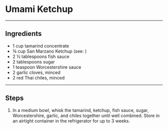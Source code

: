# Umami Ketchup

---

## Ingredients

* 1 cup tamarind concentrate
* ¾ cup San Marzano Ketchup (see: )
* 2 ½ tablespoons fish sauce
* 2 tablespoons sugar
* 1 teaspoon Worcestershire sauce
* 2 garlic cloves, minced
* 2 red Thai chiles, minced


---

## Steps

1.  In a medium bowl, whisk the tamarind, ketchup, fish sauce, sugar, Worcestershire, garlic, and chiles together until well combined. Store in an airtight container in the refrigerator for up to 3 weeks.